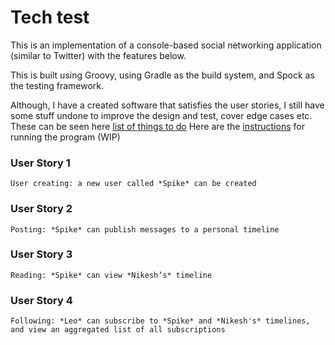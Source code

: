 # Tech test

This is an implementation of a console-based social networking application (similar to Twitter) with the features below.

This is built using Groovy, using Gradle as the build system, and Spock as the testing framework.

Although, I have a created software that satisfies the user stories, I still have some stuff undone to improve the design and test, cover edge cases etc. These can be seen here [list of things to do](to-do.md)
Here are the [instructions](instructions.md) for running the program (WIP)

### User Story 1

```
User creating: a new user called *Spike* can be created
```

### User Story 2

```
Posting: *Spike* can publish messages to a personal timeline
```

### User Story 3

```
Reading: *Spike* can view *Nikesh’s* timeline
```

### User Story 4

```
Following: *Leo* can subscribe to *Spike* and *Nikesh's* timelines, and view an aggregated list of all subscriptions
```
